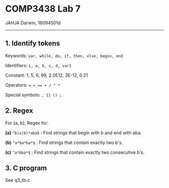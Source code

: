 # COMP3438 Lab 7

JAHJA Darwin, 16094501d

---

## 1. Identify tokens

Keywords: `var, while, do, if, then, else, begin, end`

Identifiers: `i, a, b, c, d, var1`

Constant:  1, 5, 6, 99, 2.0E12, 3E-12, 0.21

Operators: `= < == + / ^ *`

Special symbols: `, {} () ;`

## 2. Regex

For {a, b}, Regex for:

**(a)** `^b(a|b)*aba$` : Find strings that begin with b and end with aba.

**(b)** `^a*ba*ba*$` : Find strings that contain exactly two b's. 

**(c)** `^a*bba*$` : Find strings that contain exactly two consecutive b's. 

## 3. C program

See q3_tb.c
